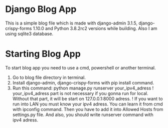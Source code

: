 # Django Blog App
This is a simple blog file which is made with django-admin 3.1.5, django-crispy-forms 1.10.0 and Python 3.8.2rc2 versions while building. Also I am using sqlite3 database.

# Starting Blog App
To start blog app you need to use a cmd, powershell or another terminal.
1. Go to blog file directory in terminal.
2. Install django-admin, django-crispy-forms with pip install command.
3. Run this command: python manage.py runserver your_ipv4_adress
! your_ipv4_adress part is not necessary if you gonna run for local. Without that part, it will be start on 127.0.0.1:8000 adress.
! If you want to run into LAN you must know your ipv4 adress. You can learn it from cmd with ipconfig command. Then you have to add it into Allowed Hosts from settings.py file. And also, you should write runserver command with ipv4 adress.
